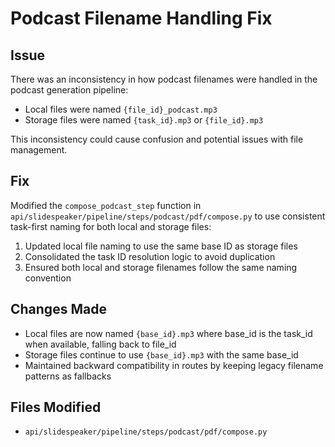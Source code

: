 # Podcast Filename Handling Fix

## Issue
There was an inconsistency in how podcast filenames were handled in the podcast generation pipeline:
- Local files were named `{file_id}_podcast.mp3`
- Storage files were named `{task_id}.mp3` or `{file_id}.mp3`

This inconsistency could cause confusion and potential issues with file management.

## Fix
Modified the `compose_podcast_step` function in `api/slidespeaker/pipeline/steps/podcast/pdf/compose.py` to use consistent task-first naming for both local and storage files:

1. Updated local file naming to use the same base ID as storage files
2. Consolidated the task ID resolution logic to avoid duplication
3. Ensured both local and storage filenames follow the same naming convention

## Changes Made
- Local files are now named `{base_id}.mp3` where base_id is the task_id when available, falling back to file_id
- Storage files continue to use `{base_id}.mp3` with the same base_id
- Maintained backward compatibility in routes by keeping legacy filename patterns as fallbacks

## Files Modified
- `api/slidespeaker/pipeline/steps/podcast/pdf/compose.py`